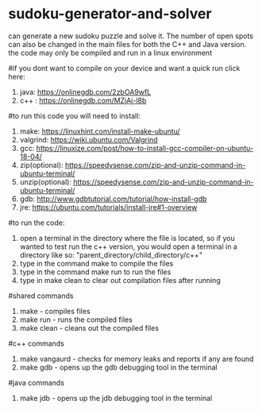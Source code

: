 # sudoku-generator-and-solver

can generate a new sudoku puzzle and solve it. The number of open spots can also be changed in the main files for both the C++ and Java version.
the code may only be compiled and run in a linux environment

#if you dont want to compile on your device and want a quick run click here:
1. java: https://onlinegdb.com/2zbOA9wfL
2. c++ : https://onlinegdb.com/MZjAj-l8b

#to run this code you will need to install: 
1. make: https://linuxhint.com/install-make-ubuntu/
2. valgrind: https://wiki.ubuntu.com/Valgrind
3. gcc: https://linuxize.com/post/how-to-install-gcc-compiler-on-ubuntu-18-04/
4. zip(optional): https://speedysense.com/zip-and-unzip-command-in-ubuntu-terminal/
5. unzip(optional): https://speedysense.com/zip-and-unzip-command-in-ubuntu-terminal/
6. gdb: http://www.gdbtutorial.com/tutorial/how-install-gdb
7. jre: https://ubuntu.com/tutorials/install-jre#1-overview


#to run the code:

1. open a terminal in the directory where the file is located, so if you wanted to test run the c++ version, you would open a terminal in a directory like so: "parent_directory/child_directory/c++"
2. type in the command make to compile the files
3. type in the command make run to run the files
4. type in make clean to clear out compilation files after running

#shared commands
1. make - compiles files
2. make run - runs the compiled files
3. make clean - cleans out the compiled files

#c++ commands
1. make vangaurd - checks for memory leaks and reports if any are found
2. make gdb - opens up the gdb debugging tool in the terminal

#java commands
1. make jdb - opens up the jdb debugging tool in the terminal
